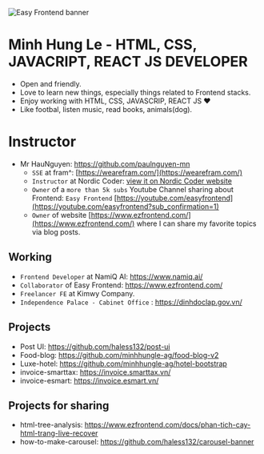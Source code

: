 ![Easy Frontend banner](https://res.cloudinary.com/kimwy/image/upload/v1598840121/easyfrontend/easy-frontend-banner-cropped_yjw0g0.jpg)

# Minh Hung Le - HTML, CSS, JAVACRIPT, REACT JS DEVELOPER

- Open and friendly.
- Love to learn new things, especially things related to Frontend stacks.
- Enjoy working with HTML, CSS, JAVASCRIP, REACT JS ❤
- Like footbal, listen music, read books, animals(dog).

# Instructor

- Mr HauNguyen: https://github.com/paulnguyen-mn   
  - `SSE` at fram^: [https://wearefram.com/](https://wearefram.com/)
  - `Instructor` at Nordic Coder: [view it on Nordic Coder website](https://nordiccoder.com/khoa-hoc/khoa-hoc-web-front-end-development/)
  - `Owner` of a `more than 5k subs` Youtube Channel sharing about Frontend: `Easy Frontend` [https://youtube.com/easyfrontend](https://youtube.com/easyfrontend?sub_confirmation=1)
  - `Owner` of website [https://www.ezfrontend.com/](https://www.ezfrontend.com/) where I can share my favorite topics via blog posts.

## Working 
- `Frontend Developer` at NamiQ AI: <a href="https://www.namiq.ai/">https://www.namiq.ai/</a>
- `Collaborator` of Easy Frontend: <a href="https://www.ezfrontend.com/">https://www.ezfrontend.com/</a> 
- `Freelancer FE` at Kimwy Company.
- `Independence Palace - Cabinet Office` : <a href="https://dinhdoclap.gov.vn/">https://dinhdoclap.gov.vn/</a>

## Projects

- Post UI: https://github.com/haless132/post-ui
- Food-blog: https://github.com/minhhungle-ag/food-blog-v2
- Luxe-hotel: https://github.com/minhhungle-ag/hotel-bootstrap
- invoice-smarttax: https://invoice.smarttax.vn/
- invoice-esmart: https://invoice.esmart.vn/

## Projects for sharing

- html-tree-analysis: https://www.ezfrontend.com/docs/phan-tich-cay-html-trang-live-recover
- how-to-make-carousel: https://github.com/haless132/carousel-banner
